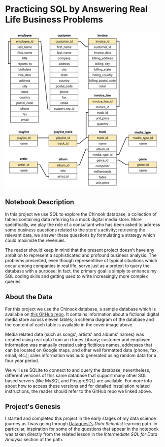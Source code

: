 # Practicing SQL by Answering Real Life Business Problems

![Cover](chinook_schema.png)

## Notebook Description

In this project we use SQL to explore the Chinook database, a collection of tables containing data referring to a mock digital media store. More specifically, we play the role of a consultant who has been asked to address some business questions related to the store's activity; retrieving the relevant data, we answer these questions by formulating a strategy which could maximize the revenues. 

The reader should keep in mind that the present project doesn't have any ambition to represent a sophisticated and profound business analysis. The problems presented, even though representitive of typical situations which occur among companies in real life, serve just as a pretext to query the database with a purpose; in fact, the primary goal is simply to enhance my SQL coding skills and getting used to write increasingly more complex queries.

## About the Data

For this project we use the Chinook database, a sample database which is available on [this GitHub repo](https://github.com/lerocha/chinook-database). It contains information about a fictional digital media store across eleven tables; a schema diagram of the database and the content of each table is available in the cover image above. 

Media related data (such as songs', artists' and albums' names) was created using real data from an iTunes Library; customer and employee information was manually created using fictitious names, addresses that can be located on Google maps, and other well formatted data (phone, fax, email, etc.); sales information was auto generated using random data for a four year period.

We will use SQLite to connect to and query the database; nevertheless, different versions of this same database that support many other SQL based servers (like MySQL and PostgreSQL) are available. For more info about how to access these versions and for detailed installation related instructions, the reader should refer to the GitHub repo we linked above.      

## Project's Genesis

I started and completed this project in the early stages of my data science journey as I was going through [Dataquest's](https://www.dataquest.io/) *Data Scientist* learning path. In particular, inspiration for some of the questions that appear in the notebook was taken directly from the related lesson in the *Intermediate SQL for Data Analysis* section of the path.